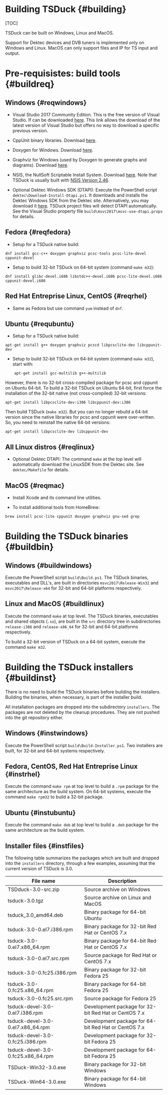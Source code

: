 # Building TSDuck   {#building}
[TOC]

TSDuck can be built on Windows, Linux and MacOS.

Support for Dektec devices and DVB tuners is implemented only on Windows and Linux.
MacOS can only support files and IP for TS input and output.


# Pre-requisistes: build tools {#buildreq}

## Windows {#reqwindows}

- Visual Studio 2017 Community Edition. This is the free version of Visual Studio.
  If can be downloaded [here](https://www.visualstudio.com/downloads/). This link
  allows the download of the latest version of Visual Studio but offers no way to
  download a specific previous version.

- CppUnit binary libraries. Download [here](https://sourceforge.net/projects/cppunit-msvc/files/).

- Doxygen for Windows. Download [here](http://www.doxygen.org/download.html).

- Graphviz for Windows (used by Doxygen to generate graphs and diagrams).
  Download [here](http://www.graphviz.org/Download_windows.php).

- NSIS, the NullSoft Scriptable Install System.
  Download [here](http://nsis.sourceforge.net/Download).
  Note that TSDuck is usually built with
  [NSIS Version 2.46](https://sourceforge.net/projects/nsis/files/NSIS%202/2.46/nsis-2.46-setup.exe/download).

- Optional Dektec Windows SDK (DTAPI): Execute the PowerShell script `dektec\Download-Install-Dtapi.ps1`.
  It downloads and installs the Dektec Windows SDK from the Dektec site.
  Alternatively, you may download it [here](http://www.dektec.com/products/SDK/DTAPI/Downloads/WinSDK.zip).
  TSDuck project files will detect DTAPI automatically. See the Visual Studio property
  file `build\msvc2017\msvc-use-dtapi.props` for details.

## Fedora {#reqfedora}

- Setup for a TSDuck native build:
~~~~
dnf install gcc-c++ doxygen graphviz pcsc-tools pcsc-lite-devel cppunit-devel
~~~~

- Setup to build 32-bit TSDuck on 64-bit system (command `make m32`):
~~~~
dnf install glibc-devel.i686 libstdc++-devel.i686 pcsc-lite-devel.i686 cppunit-devel.i686
~~~~

## Red Hat Entreprise Linux, CentOS {#reqrhel}

- Same as Fedora but use command `yum` instead of `dnf`.

## Ubuntu {#requbuntu}

- Setup for a TSDuck native build:
~~~~
apt-get install g++ doxygen graphviz pcscd libpcsclite-dev libcppunit-dev
~~~~
    
- Setup to build 32-bit TSDuck on 64-bit system (command `make m32`), start with:
~~~~
    apt-get install gcc-multilib g++-multilib
~~~~
  However, there is no 32-bit cross-compiled package for pcsc and cppunit on
  Ubuntu 64-bit. To build a 32-bit TSDuck on Ubuntu 64-bit, first force the
  installation of the 32-bit native (not cross-compiled) 32-bit versions:
~~~~
apt-get install libpcsclite-dev:i386 libcppunit-dev:i386
~~~~
  Then build TSDuck (`make m32`). But you can no longer rebuild a 64-bit
  version since the native libraries for pcsc and cppunit were over-written.
  So, you need to reinstall the native 64-bit versions:
~~~~
apt-get install libpcsclite-dev libcppunit-dev
~~~~

## All Linux distros {#reqlinux}

- Optional Dektec DTAPI: The command `make` at the top level will automatically
  download the LinuxSDK from the Dektec site. See `dektec/Makefile` for details.

## MacOS {#reqmac}

- Install Xcode and its command line utilities.

- To install additional tools from HomeBrew:
~~~~
brew install pcsc-lite cppunit doxygen graphviz gnu-sed grep
~~~~


# Building the TSDuck binaries {#buildbin}

## Windows {#buildwindows}

Execute the PowerShell script `build\Build.ps1`. The TSDuck binaries, executables and
DLL's, are built in directories `msvc2017\Release-Win32` and `msvc2017\Release-x64`
for 32-bit and 64-bit platforms respectively.

## Linux and MacOS {#buildlinux}

Execute the command `make` at top level. The TSDuck binaries, executables and shared
objects (`.so`), are built in the `src` directory tree in subdirectories `release-i386`
and `release-x86_64` for 32-bit and 64-bit platforms respectively.

To build a 32-bit version of TSDuck on a 64-bit system, execute the command `make m32`.

# Building the TSDuck installers {#buildinst}

There is no need to build the TSDuck binaries before building the installers.
Building the binaries, when necessary, is part of the installer build.

All installation packages are dropped into the subdirectory `installers`.
The packages are not deleted by the cleanup procedures. They are not pushed
into the git repository either.

## Windows {#instwindows}

Execute the PowerShell script `build\Build-Installer.ps1`.
Two installers are built, for 32-bit and 64-bit systems respectively.

## Fedora, CentOS, Red Hat Entreprise Linux {#instrhel}

Execute the command `make rpm` at top level to build a `.rpm` package for the same
architecture as the build system. On 64-bit systems, execute the command `make rpm32`
to build a 32-bit package.

## Ubuntu {#instubuntu}

Execute the command `make deb` at top level to build a `.deb` package for the same
architecture as the build system.

## Installer files {#instfiles}

The following table summarizes the packages which are built and dropped
into the `installers` directory, through a few examples, assuming that the
current version of TSDuck is 3.0.

| File name                          | Description
| ---------------------------------- | -------------------------
| TSDduck-3.0-src.zip                | Source archive on Windows
| tsduck-3.0.tgz                     | Source archive on Linux and MacOS
| tsduck_3.0_amd64.deb               | Binary package for 64-bit Ubuntu
| tsduck-3.0-0.el7.i386.rpm          | Binary package for 32-bit Red Hat or CentOS 7.x
| tsduck-3.0-0.el7.x86_64.rpm        | Binary package for 64-bit Red Hat or CentOS 7.x
| tsduck-3.0-0.el7.src.rpm           | Source package for Red Hat or CentOS 7.x
| tsduck-3.0-0.fc25.i386.rpm         | Binary package for 32-bit Fedora 25
| tsduck-3.0-0.fc25.x86_64.rpm       | Binary package for 64-bit Fedora 25
| tsduck-3.0-0.fc25.src.rpm          | Source package for Fedora 25
| tsduck-devel-3.0-0.el7.i386.rpm    | Development package for 32-bit Red Hat or CentOS 7.x
| tsduck-devel-3.0-0.el7.x86_64.rpm  | Development package for 64-bit Red Hat or CentOS 7.x
| tsduck-devel-3.0-0.fc25.i386.rpm   | Development package for 32-bit Fedora 25
| tsduck-devel-3.0-0.fc25.x86_64.rpm | Development package for 64-bit Fedora 25
| TSDuck-Win32-3.0.exe               | Binary package for 32-bit Windows
| TSDuck-Win64-3.0.exe               | Binary package for 64-bit Windows
